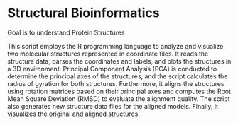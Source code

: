 # Structural Bioinformatics
Goal is to understand Protein Structures


This script employs the R programming language to analyze and visualize two molecular structures represented in coordinate files. 
It reads the structure data, parses the coordinates and labels, and plots the structures in a 3D environment. 
Principal Component Analysis (PCA) is conducted to determine the principal axes of the structures, and the script calculates the radius of gyration for both structures. 
Furthermore, it aligns the structures using rotation matrices based on their principal axes and computes the Root Mean Square Deviation (RMSD) to evaluate the alignment quality. The script also generates new structure data files for the aligned models. 
Finally, it visualizes the original and aligned structures.

